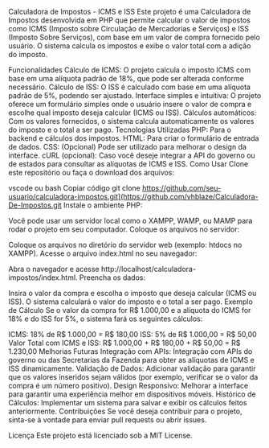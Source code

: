 Calculadora de Impostos - ICMS e ISS
Este projeto é uma Calculadora de Impostos desenvolvida em PHP que permite calcular o valor de impostos como ICMS (Imposto sobre Circulação de Mercadorias e Serviços) e ISS (Imposto Sobre Serviços), com base em um valor de compra fornecido pelo usuário. O sistema calcula os impostos e exibe o valor total com a adição do imposto.

Funcionalidades
Cálculo de ICMS: O projeto calcula o imposto ICMS com base em uma alíquota padrão de 18%, que pode ser alterada conforme necessário.
Cálculo de ISS: O ISS é calculado com base em uma alíquota padrão de 5%, podendo ser ajustado.
Interface simples e intuitiva: O projeto oferece um formulário simples onde o usuário insere o valor de compra e escolhe qual imposto deseja calcular (ICMS ou ISS).
Cálculos automáticos: Com os valores fornecidos, o sistema calcula automaticamente os valores do imposto e o total a ser pago.
Tecnologias Utilizadas
PHP: Para o backend e cálculos dos impostos.
HTML: Para criar o formulário de entrada de dados.
CSS: (Opcional) Pode ser utilizado para melhorar o design da interface.
cURL (opcional): Caso você deseje integrar a API do governo ou de estados para consultar as alíquotas de ICMS e ISS.
Como Usar
Clone este repositório ou faça o download dos arquivos:

vscode ou bash
Copiar código
git clone https://github.com/seu-usuario/calculadora-impostos.git](https://github.com/vhblaze/Calculadora-De-Impostos.git
Instale o ambiente PHP:

Você pode usar um servidor local como o XAMPP, WAMP, ou MAMP para rodar o projeto em seu computador.
Coloque os arquivos no servidor:

Coloque os arquivos no diretório do servidor web (exemplo: htdocs no XAMPP).
Acesse o arquivo index.html no seu navegador:

Abra o navegador e acesse http://localhost/calculadora-impostos/index.html.
Preencha os dados:

Insira o valor da compra e escolha o imposto que deseja calcular (ICMS ou ISS).
O sistema calculará o valor do imposto e o total a ser pago.
Exemplo de Cálculo
Se o valor da compra for R$ 1.000,00 e a alíquota do ICMS for 18% e do ISS for 5%, o sistema fará os seguintes cálculos:

ICMS: 18% de R$ 1.000,00 = R$ 180,00
ISS: 5% de R$ 1.000,00 = R$ 50,00
Valor Total com ICMS e ISS: R$ 1.000,00 + R$ 180,00 + R$ 50,00 = R$ 1.230,00
Melhorias Futuras
Integração com APIs: Integração com APIs do governo ou das Secretarias da Fazenda para obter as alíquotas de ICMS e ISS dinamicamente.
Validação de Dados: Adicionar validação para garantir que os valores inseridos sejam válidos (por exemplo, verificar se o valor da compra é um número positivo).
Design Responsivo: Melhorar a interface para garantir uma experiência melhor em dispositivos móveis.
Histórico de Cálculos: Implementar um sistema para salvar e exibir os cálculos feitos anteriormente.
Contribuições
Se você deseja contribuir para o projeto, sinta-se à vontade para enviar pull requests ou abrir issues.

Licença
Este projeto está licenciado sob a MIT License.
